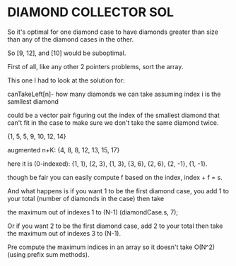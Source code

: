 # DIAMOND COLLECTOR SOL

So it's optimal for one diamond case to have diamonds greater than size than any of the diamond cases in the other.

So [9, 12], and [10] would be suboptimal. 

First of all, like any other 2 pointers problems, sort the array. 

This one I had to look at the solution for:

canTakeLeft[n]- how many diamonds we can take assuming index i is the samllest diamond

could be a vector pair figuring out the index of the smallest diamond that can't fit in the case to make sure we
don't take the same diamond twice. 

{1, 5, 5, 9, 10, 12, 14}

augmented n+K: {4, 8, 8, 12, 13, 15, 17}

here it is (0-indexed): {1, 1}, {2, 3}, {1, 3}, {3, 6}, {2, 6}, {2, -1}, {1, -1}.

though be fair you can easily compute f based on the index, index + f = s.

And what happens is if you want 1 to be the first diamond case, you add 1 to your total (number of diamonds in the case) then take

the maximum out of indexes 1 to (N-1) (diamondCase.s, 7);

Or if you want 2 to be the first diamond case, add 2 to your total then take the maximum out of indexes 3 to (N-1).

Pre compute the maximum indices in an array so it doesn't take O(N^2) (using prefix sum methods).
